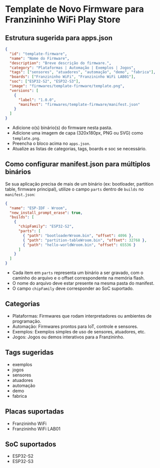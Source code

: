 # Template de Novo Firmware para Franzininho WiFi Play Store

## Estrutura sugerida para apps.json

```json
{
  "id": "template-firmware",
  "name": "Nome do Firmware",
  "description": "Breve descrição do firmware.",
  "category": "Plataformas | Automação | Exemplos | Jogos",
  "tags": ["sensores", "atuadores", "automação", "demo", "fabrica"],
  "boards": ["Franzininho WiFi", "Franzininho WiFi LAB01"],
  "soc": ["ESP32-S2", "ESP32-S3"],
  "image": "firmwares/template-firmware/template.png",
  "versions": [
    {
      "label": "1.0.0",
      "manifest": "firmwares/template-firmware/manifest.json"
    }
  ]
}
```

- Adicione o(s) binário(s) do firmware nesta pasta.
- Adicione uma imagem de capa (320x180px, PNG ou SVG) como `template.png`.
- Preencha o bloco acima no `apps.json`.
- Atualize as listas de categorias, tags, boards e soc se necessário.

## Como configurar manifest.json para múltiplos binários

Se sua aplicação precisa de mais de um binário (ex: bootloader, partition table, firmware principal), utilize o campo `parts` dentro de `builds` no `manifest.json`:

```json
{
  "name": "ESP-IDF - Wroom",
  "new_install_prompt_erase": true,
  "builds": [
    {
      "chipFamily": "ESP32-S2",
      "parts": [
        { "path": "bootloaderWroom.bin", "offset": 4096 },
        { "path": "partition-tableWroom.bin", "offset": 32768 },
        { "path": "hello-worldWroom.bin", "offset": 65536 }
      ]
    }
  ]
}
```

- Cada item em `parts` representa um binário a ser gravado, com o caminho do arquivo e o offset correspondente na memória flash.
- O nome do arquivo deve estar presente na mesma pasta do manifest.
- O campo `chipFamily` deve corresponder ao SoC suportado.


## Categorias

- Plataformas: Firmwares que rodam interpretadores ou ambientes de programação.
- Automação: Firmwares prontos para IoT, controle e sensores.
- Exemplos: Exemplos simples de uso de sensores, atuadores, etc.
- Jogos: Jogos ou demos interativos para a Franzininho.


## Tags sugeridas

- exemplos
- jogos
- sensores
- atuadores
- automação
- demo
- fabrica


## Placas suportadas

- Franzininho WiFi
- Franzininho WiFi LAB01


## SoC suportados

- ESP32-S2
- ESP32-S3
